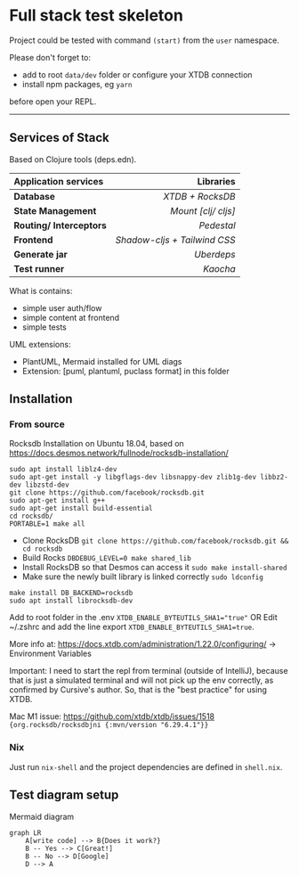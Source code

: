 # Full stack test skeleton

Project could be tested with command `(start)` from the `user` namespace.

Please don't forget to:

- add to root `data/dev` folder or
  configure your XTDB connection
- install npm packages, eg `yarn`

before open your REPL.

---

## Services of Stack

Based on Clojure tools (deps.edn).

| Application services        |                     Libraries |
|:----------------------------|------------------------------:|
| **Database**                |            _XTDB + RocksDB_   |
| **State Management**        |          _Mount [clj/ cljs]_  |
| **Routing/ Interceptors**   |                  _Pedestal_   |
| **Frontend**                | _Shadow-cljs + Tailwind CSS_  |
| **Generate jar**            |                  _Uberdeps_   |
| **Test runner**             |                    _Kaocha_   |


What is contains:

- simple user auth/flow
- simple content at frontend
- simple tests

UML extensions:

- PlantUML, Mermaid installed for UML diags
- Extension: [puml, plantuml, puclass format] in this folder

## Installation

### From source

Rocksdb Installation on Ubuntu 18.04, based on
https://docs.desmos.network/fullnode/rocksdb-installation/

```shell
sudo apt install liblz4-dev
sudo apt-get install -y libgflags-dev libsnappy-dev zlib1g-dev libbz2-dev libzstd-dev
git clone https://github.com/facebook/rocksdb.git
sudo apt-get install g++
sudo apt-get install build-essential
cd rocksdb/
PORTABLE=1 make all
```

- Clone RocksDB `git clone https://github.com/facebook/rocksdb.git && cd rocksdb`
- Build Rocks `DBDEBUG_LEVEL=0 make shared_lib`
- Install RocksDB so that Desmos can access it `sudo make install-shared`
- Make sure the newly built library is linked correctly `sudo ldconfig`

```
make install DB_BACKEND=rocksdb
sudo apt install librocksdb-dev
```

Add to root folder in the .env `XTDB_ENABLE_BYTEUTILS_SHA1="true"`
OR Edit ~/.zshrc and add the line export `XTDB_ENABLE_BYTEUTILS_SHA1=true`.

More info at:
https://docs.xtdb.com/administration/1.22.0/configuring/ -> Environment Variables

Important: I need to start the repl from terminal (outside of IntelliJ), because that is just
a simulated terminal and will not pick up the env correctly, as confirmed by Cursive's author.
So, that is the "best practice" for using XTDB.

Mac M1 issue: https://github.com/xtdb/xtdb/issues/1518
`{org.rocksdb/rocksdbjni {:mvn/version "6.29.4.1"}}`

### Nix

Just run `nix-shell` and the project dependencies are defined in `shell.nix`.

## Test diagram setup

Mermaid diagram

```mermaid
graph LR
    A[write code] --> B{Does it work?}
    B -- Yes --> C[Great!]
    B -- No --> D[Google]
    D --> A
```
